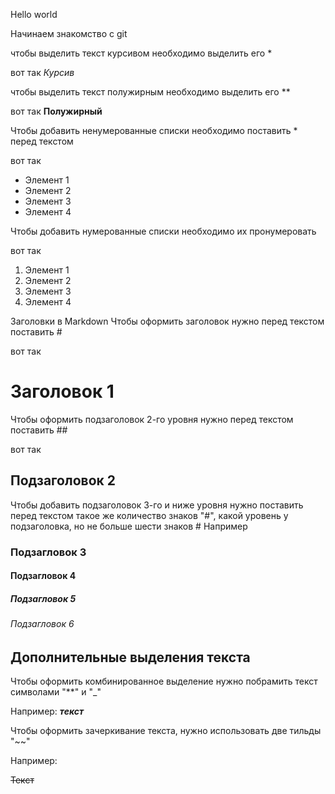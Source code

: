 Hello world

Начинаем знакомство с git

чтобы выделить текст курсивом необходимо выделить его *

вот так
*Курсив*

чтобы выделить текст полужирным необходимо выделить его **

 вот так **Полужирный**

Чтобы добавить ненумерованные списки необходимо поставить * перед текстом

вот так
* Элемент 1
* Элемент 2
* Элемент 3
* Элемент 4

Чтобы добавить нумерованные списки необходимо их пронумеровать

вот так
1. Элемент 1
2. Элемент 2
3. Элемент 3
4. Элемент 4


Заголовки в Markdown
Чтобы оформить заголовок нужно перед текстом поставить #

вот так
# Заголовок 1
Чтобы оформить подзаголовок 2-го уровня нужно перед текстом поставить ##

вот так
## Подзаголовок 2

Чтобы добавить подзаголовок 3-го и ниже уровня нужно поставить перед текстом такое же количество знаков "#", какой уровень у подзаголовка, но не больше шести знаков # Например

### Подзагловок 3
#### Подзагловок 4
##### Подзагловок 5
###### Подзагловок 6

## Дополнительные выделения текста
Чтобы оформить комбинированное выделение нужно побрамить текст символами "**" и "_" 

Например: 
**_текст_**

Чтобы оформить зачеркивание текста, нужно использовать две тильды "~~"

Например:

~~Текст~~

